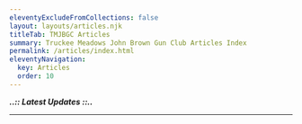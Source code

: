 ```yaml
---
eleventyExcludeFromCollections: false
layout: layouts/articles.njk
titleTab: TMJBGC Articles
summary: Truckee Meadows John Brown Gun Club Articles Index
permalink: /articles/index.html
eleventyNavigation:
  key: Articles
  order: 10
---
```

***..:: Latest  Updates ::..***

<hr class="border-b-2 border-gray-900 w-48 mb-4" />
